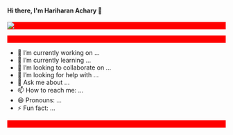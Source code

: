 #### Hi there, I'm Hariharan Achary 👋

![gif](https://https://github.com/itsharry46/itsharry46/blob/master/code.gif?raw=true)


Here are some ideas to get you started:

- 🔭 I’m currently working on ...
- 🌱 I’m currently learning ...
- 👯 I’m looking to collaborate on ...
- 🤔 I’m looking for help with ...
- 💬 Ask me about ...
- 📫 How to reach me: ...
- 😄 Pronouns: ...
- ⚡ Fun fact: ...

<html>
  <body>
<style>
  p{color: red; background-color:red;}
 </style>

<p align="center";>Hi I am Hariharan Achary</p>
</body>
</html>

